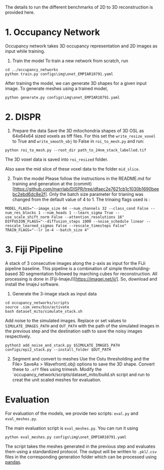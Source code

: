 The details to run the different benchmarks of 2D to 3D reconstruction is provided here. 

# 1. Occupancy Network
Occupancy network takes 3D occupancy representation and 2D images as input while training.  
1. Train the model
To train a new network from scratch, run
```
cd ../occupancy_networks
python train.py configs\img\onet_EMPIAR10791.yaml
```
After training the model, we can generate 3D shapes for a given input image. 
To generate meshes using a trained model, 
```
python generate.py configs\img\onet_EMPIAR10791.yaml
```

# 2. DISPR

1. Prepare the data 
Save the 3D mitochondria shapes of 3D OSL as 64x64x64 sized voxels as tiff files. For this set the `write_resize_voxel` to True and `write_smooth_obj` to False in `roi_to_mesh.py` and run: 
```
python roi_to_mesh.py --root_dir path_to_24nm_stack_labelled.tif 
```
The 3D voxel data is saved into `roi_resized` folder.

Also save the mid slice of these voxel data to the folder `mid_slice`. 

2. Train the model
Please follow the instructions in the README.md for training and generation at the (commit)[https://github.com/marrlab/DISPR/tree/dfaec2e7621cb1c1030b1690beebc2ebd6dc8e2f]. Only the batch size parameter for trianing was changed from the default value of 4 to 1. The trinaing flags used is :
```
MODEL_FLAGS="--image_size 64 --num_channels 32 --class_cond False --num_res_blocks 1 --num_heads 1 --learn_sigma True --use_scale_shift_norm False --attention_resolutions 16"
DIFFUSION_FLAGS="--diffusion_steps 1000 --noise_schedule linear --rescale_learned_sigmas False --rescale_timesteps False"
TRAIN_FLAGS="--lr 1e-4 --batch_size 4"
```

# 3. Fiji Pipeline

A stack of 3 consecutive images along the z-axis as input for the FiJi pipeline baseline. This pipeline is a combination of simple thresholding-based 3D segmentation followed by marching cubes for reconstruction. All processing is done in (Fiji-ImajeJ)[https://imagej.net/ij/]. So, download and install the ImajeJ software. 

1.  Generate the 3-image stack as input data

```
cd occupancy_networks/scripts
source .sim_venv/bin/activate
bash dataset_mito/simulate_stack.sh

```
Add noise to the simulated images. Replace or set values to `SIMULATE_IMAGES_PATH` and `OUT_PATH` with the path of the simulated images in the previous step and the destination oath to save the noisy images respectively. 
```
python3 add_noise_and_stack.py $SIMULATE_IMAGES_PATH configs/epi2_stack.py --install_folder $OUT_PATH

```
2. Segment and convert to meshes
Use the Ostu thresholding and the File> SaveAs > Wavefront(.obj) options to save the 3D shape. 
Convert these to `.off` files using trimesh. Modify the `occupancy_network/scripts/dataset_mito/build.sh script and run to creat the unit scaled meshes for evaluation. 


# Evaluation
For evaluation of the models, we provide two scripts: `eval.py` and `eval_meshes.py`.

The main evaluation script is `eval_meshes.py`.
You can run it using
```
python eval_meshes.py configs\img\onet_EMPIAR10791.yaml
```
The script takes the meshes generated in the previous step and evaluates them using a standardized protocol.
The output will be written to `.pkl`/`.csv` files in the corresponding generation folder which can be processed using [pandas](https://pandas.pydata.org/).



